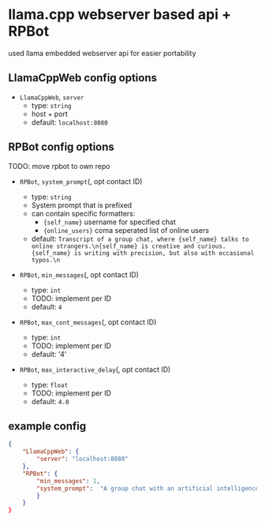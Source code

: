 # llama.cpp webserver based api + RPBot

used llama embedded webserver api for easier portability

## LlamaCppWeb config options

- `LlamaCppWeb`, `server`
  - type: `string`
  - host + port
  - default: `localhost:8080`


## RPBot config options
TODO: move rpbot to own repo

- `RPBot`, `system_prompt`(, opt contact ID)
  - type: `string`
  - System prompt that is prefixed
  - can contain specific formatters:
    - `{self_name}` username for specified chat
    - `{online_users}` coma seperated list of online users
  - default: `Transcript of a group chat, where {self_name} talks to online strangers.\n{self_name} is creative and curious. {self_name} is writing with precision, but also with occasional typos.\n`

- `RPBot`, `min_messages`(, opt contact ID)
  - type: `int`
  - TODO: implement per ID
  - default: `4`

- `RPBot`, `max_cont_messages`(, opt contact ID)
  - type: `int`
  - TODO: implement per ID
  - default: '4'

- `RPBot`, `max_interactive_delay`(, opt contact ID)
  - type: `float`
  - TODO: implement per ID
  - default: `4.0`


## example config

```json
{
	"LlamaCppWeb": {
		"server": "localhost:8080"
	},
	"RPBot": {
		"min_messages": 1,
		"system_prompt":  "A group chat with an artificial intelligence assistant called {self_name}. The assistant gives helpful and detailed answers to the chat participants's questions. The assistant has it's own opinions. {self_name} only ever answers when explicitly asked.\n"
		}
	}
}
```

